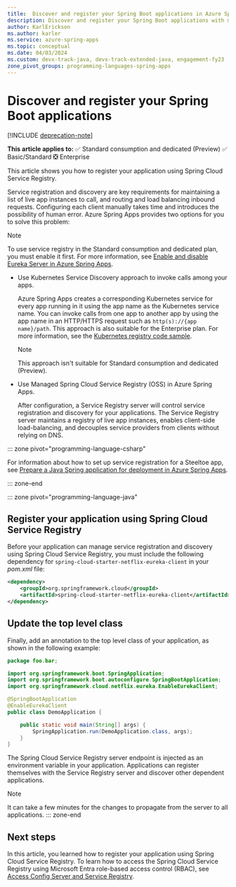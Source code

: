 ```yaml
---
title:  Discover and register your Spring Boot applications in Azure Spring Apps
description: Discover and register your Spring Boot applications with managed Spring Cloud Service Registry (OSS) in Azure Spring Apps.
author: KarlErickson
ms.author: karler
ms.service: azure-spring-apps
ms.topic: conceptual
ms.date: 04/03/2024
ms.custom: devx-track-java, devx-track-extended-java, engagement-fy23
zone_pivot_groups: programming-languages-spring-apps
---
```


# Discover and register your Spring Boot applications

[!INCLUDE [deprecation-note](../includes/deprecation-note.md)]

**This article applies to:** ✅ Standard consumption and dedicated (Preview) ✅ Basic/Standard ❎ Enterprise

This article shows you how to register your application using Spring Cloud Service Registry.

Service registration and discovery are key requirements for maintaining a list of live app instances to call, and routing and load balancing inbound requests. Configuring each client manually takes time and introduces the possibility of human error. Azure Spring Apps provides two options for you to solve this problem:

> [!NOTE]
> To use service registry in the Standard consumption and dedicated plan, you must enable it first. For more information, see [Enable and disable Eureka Server in Azure Spring Apps](../consumption-dedicated/quickstart-standard-consumption-eureka-server.md).

* Use Kubernetes Service Discovery approach to invoke calls among your apps.

  Azure Spring Apps creates a corresponding Kubernetes service for every app running in it using the app name as the Kubernetes service name. You can invoke calls from one app to another app by using the app name in an HTTP/HTTPS request such as `http(s)://{app name}/path`. This approach is also suitable for the Enterprise plan. For more information, see the [Kubernetes registry code sample](https://github.com/Azure-Samples/azure-spring-apps-samples/tree/main/k8s-service-registry).

  > [!NOTE]
  > This approach isn't suitable for Standard consumption and dedicated (Preview).

* Use Managed Spring Cloud Service Registry (OSS) in Azure Spring Apps.

  After configuration, a Service Registry server will control service registration and discovery for your applications. The Service Registry server maintains a registry of live app instances, enables client-side load-balancing, and decouples service providers from clients without relying on DNS.

::: zone pivot="programming-language-csharp"

For information about how to set up service registration for a Steeltoe app, see [Prepare a Java Spring application for deployment in Azure Spring Apps](how-to-prepare-app-deployment.md?tabs=basic-standard-plan&pivots=programming-language-csharp).

::: zone-end

::: zone pivot="programming-language-java"

## Register your application using Spring Cloud Service Registry

Before your application can manage service registration and discovery using Spring Cloud Service Registry, you must include the following dependency for `spring-cloud-starter-netflix-eureka-client` in your *pom.xml* file:

```xml
<dependency>
    <groupId>org.springframework.cloud</groupId>
    <artifactId>spring-cloud-starter-netflix-eureka-client</artifactId>
</dependency>
```

## Update the top level class

Finally, add an annotation to the top level class of your application, as shown in the following example:

```java
package foo.bar;

import org.springframework.boot.SpringApplication;
import org.springframework.boot.autoconfigure.SpringBootApplication;
import org.springframework.cloud.netflix.eureka.EnableEurekaClient;

@SpringBootApplication
@EnableEurekaClient
public class DemoApplication {

    public static void main(String[] args) {
        SpringApplication.run(DemoApplication.class, args);
    }
}
```

The Spring Cloud Service Registry server endpoint is injected as an environment variable in your application. Applications can register themselves with the Service Registry server and discover other dependent applications.

> [!NOTE]
> It can take a few minutes for the changes to propagate from the server to all applications.
::: zone-end

## Next steps

In this article, you learned how to register your application using Spring Cloud Service Registry. To learn how to access the Spring Cloud Service Registry using Microsoft Entra role-based access control (RBAC), see [Access Config Server and Service Registry](how-to-access-data-plane-azure-ad-rbac.md).
